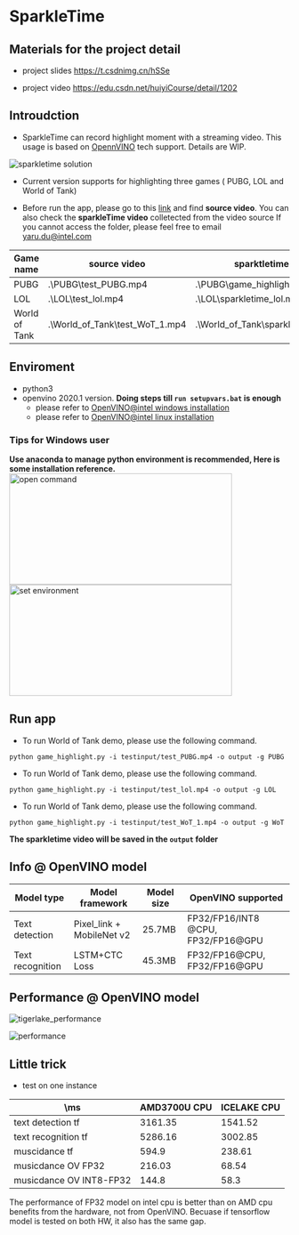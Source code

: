# SparkleTime

## Materials for the project detail
* project slides https://t.csdnimg.cn/hSSe

* project video https://edu.csdn.net/huiyiCourse/detail/1202

## Introudction
* SparkleTime can record highlight moment with a streaming video. This usage is based on [OpennVINO](https://software.intel.com/en-us/openvino-toolkit) tech support. Details are WIP.

![sparkletime solution](doc/pics/sparkletime_solution.jpg)

* Current version supports for highlighting three games ( PUBG, LOL and World of Tank)
 
* Before run the app, please go to this [link](https://drive.google.com/open?id=1LWjAbX-83Yz_i9x4uMeVzRbcF5uqP6fk) and find **source video**. You can also check the **sparkleTime video** colletected from the video source If you cannot access the folder, please feel free to email yaru.du@intel.com

 | **Game name** | **source video** |  **sparktletime video** |
 | -- | -- |-- |
 | PUBG|  .\PUBG\test_PUBG.mp4 |.\PUBG\game_highlights_demo.mp4 |
 | LOL  |.\LOL\test_lol.mp4 | .\LOL\sparkletime_lol.mp4|
 | World of Tank |.\World_of_Tank\test_WoT_1.mp4 |.\World_of_Tank\sparkletime_wot.mp4 |
 
## Enviroment
* python3 
* openvino 2020.1 version. **Doing steps till `run setupvars.bat` is enough**
  - please refer to [OpenVINO@intel windows installation](https://docs.openvinotoolkit.org/latest/_docs_install_guides_installing_openvino_windows.html)    
  - please refer to [OpenVINO@intel linux installation](https://docs.openvinotoolkit.org/latest/_docs_install_guides_installing_openvino_linux.html)    

### Tips for Windows user
**Use anaconda to manage python environment is recommended, Here is some installation reference.**
 <img src="./doc/pics/step1.png" width = "400" height = "200" alt="open command" align=left />
 <img src="./doc/pics/step2.png" width = "400" height = "200" alt="set environment"  />
 
 
## Run app


* To run World of Tank demo, please use the following command.
```
python game_highlight.py -i testinput/test_PUBG.mp4 -o output -g PUBG
```

* To run World of Tank demo, please use the following command.
```
python game_highlight.py -i testinput/test_lol.mp4 -o output -g LOL
```


* To run World of Tank demo, please use the following command.
```
python game_highlight.py -i testinput/test_WoT_1.mp4 -o output -g WoT
```

**The sparkletime video will be saved in the `output` folder**

## Info @ OpenVINO model

| Model type | Model framework |  Model size | OpenVINO supported
 | -- | -- | -- | -- |
 | Text detection | Pixel_link + MobileNet v2 | 25.7MB | FP32/FP16/INT8 @CPU, FP32/FP16@GPU|
 | Text recognition | LSTM+CTC Loss | 45.3MB |FP32/FP16@CPU, FP32/FP16@GPU |
 
## Performance @ OpenVINO model

![tigerlake_performance](doc/pics/Tigerlake.png)

![performance](doc/pics/performance.jpg)



## Little trick
* test on one instance 

| \ms |AMD3700U CPU|ICELAKE CPU|
 | -- | -- | -- |
text detection tf|	3161.35	|1541.52
|text recognition tf |	5286.16	|3002.85|
|muscidance tf	|594.9	|238.61|
|musicdance OV FP32|	216.03|	68.54|
|musicdance OV INT8-FP32|	144.8|	58.3|


The performance of FP32 model on intel cpu is better than on AMD cpu benefits from the hardware, not from OpenVINO. Becuase if tensorflow model is tested on both HW, it also has the same gap.


